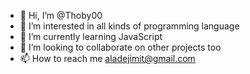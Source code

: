 - 👋 Hi, I’m @Thoby00
- 👀 I’m interested in all kinds of programming language 
- 🌱 I’m currently learning JavaScript 
- 💞️ I’m looking to collaborate on other projects too
- 📫 How to reach me aladejimit@gmail.com

<!---
Thoby00/Thoby00 is a ✨ special ✨ repository because its `README.md` (this file) appears on your GitHub profile.
You can click the Preview link to take a look at your changes.
--->

